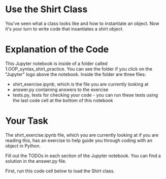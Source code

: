
# Use the Shirt Class

You've seen what a class looks like and how to instantiate an object. Now it's your turn to write code that insantiates a shirt object.

# Explanation of the Code
This Jupyter notebook is inside of a folder called 1.OOP_syntax_shirt_practice. You can see the folder if you click on the "Jupyter" logo above the notebook. Inside the folder are three files:
- shirt_exercise.ipynb, which is the file you are currently looking at
- answer.py containing answers to the exercise
- tests.py, tests for checking your code - you can run these tests using the last code cell at the bottom of this notebook

# Your Task
The shirt_exercise.ipynb file, which you are currently looking at if you are reading this, has an exercise to help guide you through coding with an object in Python.

Fill out the TODOs in each section of the Jupyter notebook. You can find a solution in the answer.py file.

First, run this code cell below to load the Shirt class.


